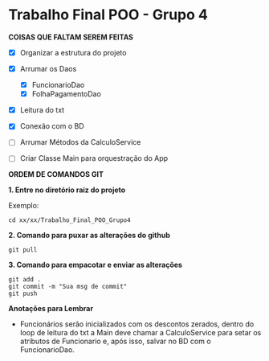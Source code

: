 # Trabalho Final POO - Grupo 4

**COISAS QUE FALTAM SEREM FEITAS**

* [x] Organizar a estrutura do projeto
* [x] Arrumar os Daos 
    * [x] FuncionarioDao 
    * [x] FolhaPagamentoDao 
* [x] Leitura do txt 
* [x] Conexão com o BD 
* [ ] Arrumar Métodos da CalculoService
* [ ] Criar Classe Main para orquestração do App


**ORDEM DE COMANDOS GIT**

**1. Entre no diretório raiz do projeto**

Exemplo:
```
cd xx/xx/Trabalho_Final_POO_Grupo4
```

**2. Comando para puxar as alterações do github**
```
git pull
```

**3. Comando para empacotar e enviar as alterações**
```
git add .
git commit -m "Sua msg de commit"
git push
```


**Anotações para Lembrar**

- Funcionários serão inicializados com os descontos zerados, dentro do loop de leitura do txt a Main deve chamar a CalculoService para setar os atributos de Funcionario e, após isso, salvar no BD com o FuncionarioDao.


